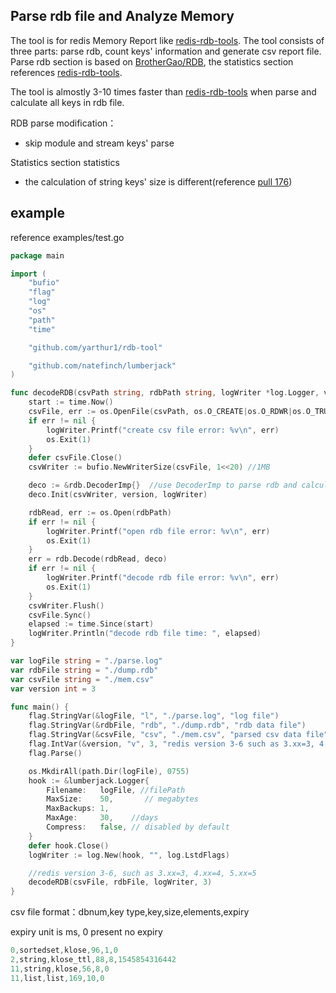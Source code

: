 ## Parse rdb file and Analyze Memory

The tool is for redis Memory Report like [redis-rdb-tools](https://github.com/sripathikrishnan/redis-rdb-tools). The tool consists of three parts: parse rdb, count keys' information and generate csv report file. Parse rdb section is based on [BrotherGao/RDB](https://github.com/BrotherGao/RDB), the statistics section references  [redis-rdb-tools](https://github.com/sripathikrishnan/redis-rdb-tools).

The tool is almostly 3-10 times faster than [redis-rdb-tools](https://github.com/sripathikrishnan/redis-rdb-tools) when parse and calculate all keys in rdb file.


RDB parse modification：
*  skip module and stream keys' parse

Statistics section statistics
*  the calculation of string keys' size is different(reference [pull 176](https://github.com/sripathikrishnan/redis-rdb-tools/pull/176))

## example
reference examples/test.go
```go
package main

import (
	"bufio"
	"flag"
	"log"
	"os"
	"path"
	"time"

	"github.com/yarthur1/rdb-tool"

	"github.com/natefinch/lumberjack"
)

func decodeRDB(csvPath string, rdbPath string, logWriter *log.Logger, version int) {
	start := time.Now()
	csvFile, err := os.OpenFile(csvPath, os.O_CREATE|os.O_RDWR|os.O_TRUNC|os.O_SYNC, 0644)
	if err != nil {
		logWriter.Printf("create csv file error: %v\n", err)
		os.Exit(1)
	}
	defer csvFile.Close()
	csvWriter := bufio.NewWriterSize(csvFile, 1<<20) //1MB

	deco := &rdb.DecoderImp{}  //use DecoderImp to parse rdb and calculate key size
	deco.Init(csvWriter, version, logWriter)

	rdbRead, err := os.Open(rdbPath)
	if err != nil {
		logWriter.Printf("open rdb file error: %v\n", err)
		os.Exit(1)
	}
	err = rdb.Decode(rdbRead, deco)
	if err != nil {
		logWriter.Printf("decode rdb file error: %v\n", err)
		os.Exit(1)
	}
	csvWriter.Flush()
	csvFile.Sync()
	elapsed := time.Since(start)
	logWriter.Println("decode rdb file time: ", elapsed)
}

var logFile string = "./parse.log"
var rdbFile string = "./dump.rdb"
var csvFile string = "./mem.csv"
var version int = 3

func main() {
	flag.StringVar(&logFile, "l", "./parse.log", "log file")
	flag.StringVar(&rdbFile, "rdb", "./dump.rdb", "rdb data file")
	flag.StringVar(&csvFile, "csv", "./mem.csv", "parsed csv data file")
	flag.IntVar(&version, "v", 3, "redis version 3-6 such as 3.xx=3, 4.xx=4, 5.xx=5")
	flag.Parse()

	os.MkdirAll(path.Dir(logFile), 0755)
	hook := &lumberjack.Logger{
		Filename:   logFile, //filePath
		MaxSize:    50,       // megabytes
		MaxBackups: 1,
		MaxAge:     30,    //days
		Compress:   false, // disabled by default
	}
	defer hook.Close()
	logWriter := log.New(hook, "", log.LstdFlags)

	//redis version 3-6, such as 3.xx=3, 4.xx=4, 5.xx=5
	decodeRDB(csvFile, rdbFile, logWriter, 3)
}

```
csv file format：dbnum,key type,key,size,elements,expiry

expiry unit is ms, 0 present no expiry 
```powershell
0,sortedset,klose,96,1,0
2,string,klose_ttl,88,8,1545854316442
11,string,klose,56,8,0
11,list,list,169,10,0
```

